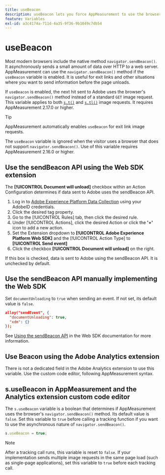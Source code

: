 ```yaml
---
title: useBeacon
description: useBeacon lets you force AppMeasurement to use the browsers sendBeacon API
feature: Variables
exl-id: a3c4174a-711d-4a35-9f36-9b1049c7db54
---
```

# useBeacon

Most modern browsers include the native method `navigator.sendBeacon()`. It asynchronously sends a small amount of data over HTTP to a web server. AppMeasurement can use the `navigator.sendBeacon()` method if the `useBeacon` variable is enabled. It is useful for exit links and other situations where you want to send information before the page unloads.

If `useBeacon` is enabled, the next hit sent to Adobe uses the browser's `navigator.sendBeacon()` method instead of a standard `GET` image request. This variable applies to both [`s.t()`](../functions/t-method.md) and [`s.tl()`](../functions/tl-method.md) image requests. It requires AppMeasurement 2.17.0 or higher.

>[!TIP]
>
>AppMeasurement automatically enables `useBeacon` for exit link image requests.

The `useBeacon` variable is ignored when the visitor uses a browser that does not support `navigator.sendBeacon()`. Use of this variable requires AppMeasurement 2.16.0 or higher.

## Use the sendBeacon API using the Web SDK extension

The **[!UICONTROL Document will unload]** checkbox within an Action Configuration determines if data sent to Adobe uses the sendBeacon API.

1. Log in to [Adobe Experience Platform Data Collection](https://experience.adobe.com/data-collection) using your AdobeID credentials.
1. Click the desired tag property.
1. Go to the [!UICONTROL Rules] tab, then click the desired rule.
1. Under [!UICONTROL Actions], click the desired Action or click the **'+'** icon to add a new action.
1. Set the Extension dropdown to **[!UICONTROL Adobe Experience Platform Web SDK]** and the [!UICONTROL Action Type] to **[!UICONTROL Send event]**
1. Click the checkbox **[!UICONTROL Document will unload]** on the right.

If this box is checked, data is sent to Adobe using the sendBeacon API. It is unchecked by default.

## Use the sendBeacon API manually implementing the Web SDK

Set `documentUnloading` to `true` when sending an event. If not set, its default value is `false`.

```json
alloy("sendEvent", {
  "documentUnloading": true,
  "xdm": {}
});
```

See [Using the sendBeacon API](https://experienceleague.adobe.com/docs/experience-platform/edge/fundamentals/tracking-events.html#using-the-sendbeacon-api) in the Web SDK documentation for more information.

## Use Beacon using the Adobe Analytics extension

There is not a dedicated field in the Adobe Analytics extension to use this variable. Use the custom code editor, following AppMeasurement syntax.

## s.useBeacon in AppMeasurement and the Analytics extension custom code editor

The `s.useBeacon` variable is a boolean that determines if AppMeasurement uses the browser's `navigator.sendBeacon()` method. Its default value is `false`. Set this variable to `true` before calling a tracking function if you want to use the asynchronous nature of `navigator.sendBeacon()`.

```js
s.useBeacon = true;
```

>[!NOTE]
>
>After a tracking call runs, this variable is reset to `false`. If your implementation sends multiple image requests in the same page load (such as single-page applications), set this variable to `true` before each tracking call.
